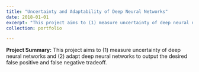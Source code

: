 ```yaml
---
title: "Uncertainty and Adaptability of Deep Neural Networks"
date: 2018-01-01
excerpt: "This project aims to (1) measure uncertainty of deep neural networks and (2) adapt deep neural networks to output the desired false positive and false negative tradeoff. <br/><img src='/images/500x300.png'>"
collection: portfolio

---
```


**Project Summary:** This project aims to (1) measure uncertainty of deep neural networks and (2) adapt deep neural networks to output the desired false positive and false negative tradeoff.
